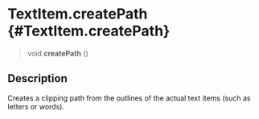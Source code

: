TextItem.createPath {#TextItem.createPath}
===================

> void **createPath** ()

Description
-----------

Creates a clipping path from the outlines of the actual text items (such
as letters or words).
